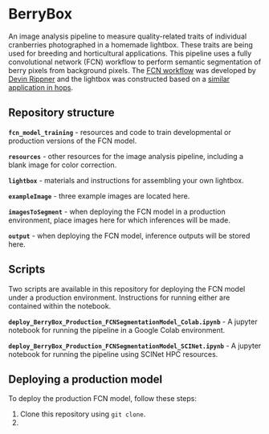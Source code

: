 
# BerryBox

<!-- badges: start -->
<!-- badges: end -->

An image analysis pipeline to measure quality-related traits of
individual cranberries photographed in a homemade lightbox. These traits
are being used for breeding and horticultural applications. This
pipeline uses a fully convolutional network (FCN) workflow to perform
semantic segmentation of berry pixels from background pixels. The [FCN
workflow](https://github.com/daripp/XCT_FCN) was developed by [Devin
Rippner](https://www.ars.usda.gov/people-locations/person?person-id=56290)
and the lightbox was constructed based on a [similar application in
hops](https://github.com/kraltendorf/HopBox).

## Repository structure

**`fcn_model_training`** - resources and code to train developmental or
production versions of the FCN model.

**`resources`** - other resources for the image analysis pipeline,
including a blank image for color correction.

**`lightbox`** - materials and instructions for assembling your own
lightbox.

**`exampleImage`** - three example images are located here.

**`imagesToSegment`** - when deploying the FCN model in a production
environment, place images here for which inferences will be made.

**`output`** - when deploying the FCN model, inference outputs will be
stored here.

## Scripts

Two scripts are available in this repository for deploying the FCN model
under a production environment. Instructions for running either are
contained within the notebook.

**`deploy_BerryBox_Production_FCNSegmentationModel_Colab.ipynb`** - A
jupyter notebook for running the pipeline in a Google Colab environment.

**`deploy_BerryBox_Production_FCNSegmentationModel_SCINet.ipynb`** - A
jupyter notebook for running the pipeline using SCINet HPC resources.

## Deploying a production model

To deploy the production FCN model, follow these steps:

1.  Clone this repository using `git clone`.  
2.  
